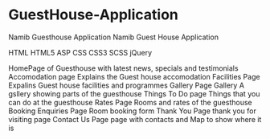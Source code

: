 # GuestHouse-Application
Namib Guesthouse Application
Namib Guest House Application

HTML
HTML5
ASP
CSS
CSS3
SCSS
jQuery

HomePage of Guesthouse with latest news, specials and testimonials
Accomodation page Explains the Guest house accomodation
Facilities Page Expalins Guest house facilities and programmes
Gallery Page Gallery A gsllery showing parts of the guesthouse
Things To Do page Things that you can do at the guesthouse
Rates Page Rooms and rates of the guesthouse 
Booking Enquiries Page Room booking form
Thank You Page thank you for visiting page
Contact Us Page page with contacts and Map to show where it is
